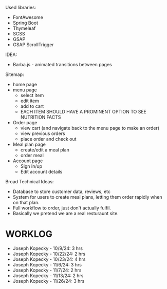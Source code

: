 Used libraries: 
* FontAwesome
* Spring Boot
* Thymeleaf
* SCSS
* GSAP
* GSAP ScrollTrigger

IDEA: 
* Barba.js - animated transitions between pages


Sitemap: 
* home page
* menu page
  * select item
  * edit item
  * add to cart
  * EACH ITEM SHOULD HAVE A PROMINENT OPTION TO SEE NUTRITION FACTS
* Order page
  * view cart (and navigate back to the menu page to make an order)
  * view previous orders
  * place order and check out
* Meal plan page
  * create/edit a meal plan
  * order meal
* Account page
  * Sign in/up
  * Edit account details


Broad Technical Ideas: 
* Database to store customer data, reviews, etc
* System for users to create meal plans, letting them order rapidly when on that plan. 
* Full workflow to order, just don't actually fulfil. 
* Basically we pretend we are a real resturaunt site. 


# WORKLOG

* Joseph Kopecky - 10/9/24: 3 hrs
* Joseph Kopecky - 10/22/24: 2 hrs
* Joseph Kopecky - 10/23/24: 4 hrs
* Joseph Kopecky - 11/6/24: 3 hrs
* Joseph Kopecky - 11/7/24: 2 hrs
* Joseph Kopecky - 11/13/24: 2 hrs
* Joseph Kopecky - 11/26/24: 3 hrs